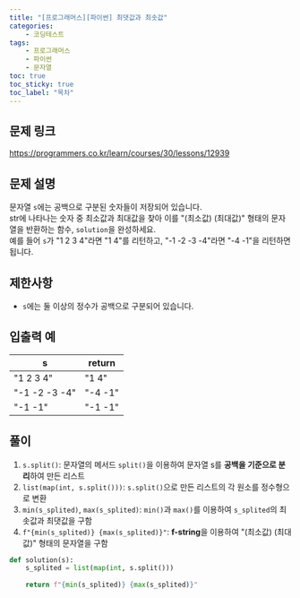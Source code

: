 ```yaml
---
title: "[프로그래머스][파이썬] 최댓값과 최솟값"
categories: 
    - 코딩테스트
tags: 
    - 프로그래머스
    - 파이썬
    - 문자열
toc: true
toc_sticky: true
toc_label: "목차"
---
```


## 문제 링크

<https://programmers.co.kr/learn/courses/30/lessons/12939>

## 문제 설명

문자열 `s`에는 공백으로 구분된 숫자들이 저장되어 있습니다.  
str에 나타나는 숫자 중 최소값과 최대값을 찾아 이를 "(최소값) (최대값)" 형태의 문자열을 반환하는 함수, `solution`을 완성하세요.  
예를 들어 `s`가 "1 2 3 4"라면 "1 4"를 리턴하고, "-1 -2 -3 -4"라면 "-4 -1"을 리턴하면 됩니다.

## 제한사항

- `s`에는 둘 이상의 정수가 공백으로 구분되어 있습니다.

## 입출력 예

|s|return|
|-|------|
|"1 2 3 4"|"1 4"|
|"-1 -2 -3 -4"|"-4 -1"|
|"-1 -1"|"-1 -1"|

## 풀이

1. `s.split()`: 문자열의 메서드 `split()`을 이용하여 문자열 s를 **공백을 기준으로 분리**하여 만든 리스트
2. `list(map(int, s.split()))`: `s.split()`으로 만든 리스트의 각 원소를 정수형으로 변환
3. `min(s_splited)`, `max(s_splited)`: `min()`과 `max()`를 이용하여 `s_splited`의 최솟값과 최댓값을 구함
4. `f"{min(s_splited)} {max(s_splited)}"`: **f-string**을 이용하여 "(최소값) (최대값)" 형태의 문자열을 구함

```python
def solution(s):
    s_splited = list(map(int, s.split()))
    
    return f"{min(s_splited)} {max(s_splited)}"
```